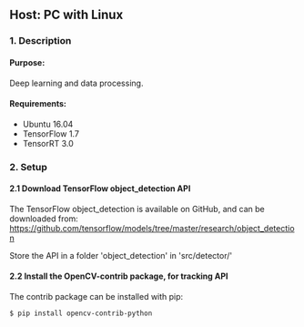 ## Host: PC with Linux
### 1. Description
#### Purpose:
Deep learning and data processing.

#### Requirements:
* Ubuntu 16.04
* TensorFlow 1.7
* TensorRT 3.0

### 2. Setup
#### 2.1 Download TensorFlow object_detection API
The TensorFlow object_detection is available on GitHub, and can be downloaded from:    
https://github.com/tensorflow/models/tree/master/research/object_detection    

Store the API in a folder 'object_detection' in 'src/detector/'

#### 2.2 Install the OpenCV-contrib package, for tracking API
The contrib package can be installed with pip:    
```
$ pip install opencv-contrib-python
```  